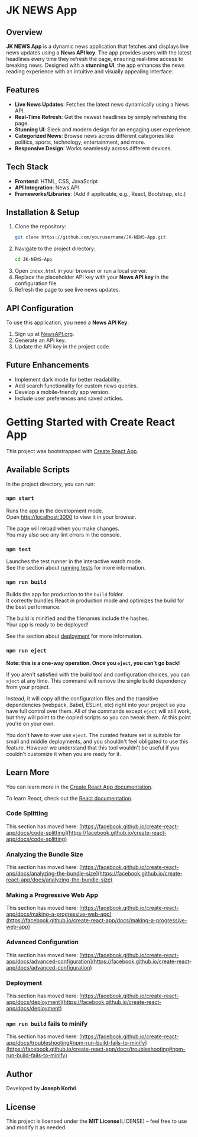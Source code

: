 # JK NEWS App

## Overview
**JK NEWS App** is a dynamic news application that fetches and displays live news updates using a **News API key**. The app provides users with the latest headlines every time they refresh the page, ensuring real-time access to breaking news. Designed with a **stunning UI**, the app enhances the news reading experience with an intuitive and visually appealing interface.

## Features
- **Live News Updates**: Fetches the latest news dynamically using a News API.
- **Real-Time Refresh**: Get the newest headlines by simply refreshing the page.
- **Stunning UI**: Sleek and modern design for an engaging user experience.
- **Categorized News**: Browse news across different categories like politics, sports, technology, entertainment, and more.
- **Responsive Design**: Works seamlessly across different devices.

## Tech Stack
- **Frontend**: HTML, CSS, JavaScript
- **API Integration**: News API
- **Frameworks/Libraries**: (Add if applicable, e.g., React, Bootstrap, etc.)


## Installation & Setup
1. Clone the repository:
   ```sh
   git clone https://github.com/yourusername/JK-NEWS-App.git
   ```
2. Navigate to the project directory:
   ```sh
   cd JK-NEWS-App
   ```
3. Open `index.html` in your browser or run a local server.
4. Replace the placeholder API key with your **News API key** in the configuration file.
5. Refresh the page to see live news updates.

## API Configuration
To use this application, you need a **News API Key**:
1. Sign up at [NewsAPI.org](https://newsapi.org/).
2. Generate an API key.
3. Update the API key in the project code.

## Future Enhancements
- Implement dark mode for better readability.
- Add search functionality for custom news queries.
- Develop a mobile-friendly app version.
- Include user preferences and saved articles.


# Getting Started with Create React App

This project was bootstrapped with [Create React App](https://github.com/facebook/create-react-app).

## Available Scripts

In the project directory, you can run:

### `npm start`

Runs the app in the development mode.\
Open [http://localhost:3000](http://localhost:3000) to view it in your browser.

The page will reload when you make changes.\
You may also see any lint errors in the console.

### `npm test`

Launches the test runner in the interactive watch mode.\
See the section about [running tests](https://facebook.github.io/create-react-app/docs/running-tests) for more information.

### `npm run build`

Builds the app for production to the `build` folder.\
It correctly bundles React in production mode and optimizes the build for the best performance.

The build is minified and the filenames include the hashes.\
Your app is ready to be deployed!

See the section about [deployment](https://facebook.github.io/create-react-app/docs/deployment) for more information.

### `npm run eject`

**Note: this is a one-way operation. Once you `eject`, you can't go back!**

If you aren't satisfied with the build tool and configuration choices, you can `eject` at any time. This command will remove the single build dependency from your project.

Instead, it will copy all the configuration files and the transitive dependencies (webpack, Babel, ESLint, etc) right into your project so you have full control over them. All of the commands except `eject` will still work, but they will point to the copied scripts so you can tweak them. At this point you're on your own.

You don't have to ever use `eject`. The curated feature set is suitable for small and middle deployments, and you shouldn't feel obligated to use this feature. However we understand that this tool wouldn't be useful if you couldn't customize it when you are ready for it.

## Learn More

You can learn more in the [Create React App documentation](https://facebook.github.io/create-react-app/docs/getting-started).

To learn React, check out the [React documentation](https://reactjs.org/).

### Code Splitting

This section has moved here: [https://facebook.github.io/create-react-app/docs/code-splitting](https://facebook.github.io/create-react-app/docs/code-splitting)

### Analyzing the Bundle Size

This section has moved here: [https://facebook.github.io/create-react-app/docs/analyzing-the-bundle-size](https://facebook.github.io/create-react-app/docs/analyzing-the-bundle-size)

### Making a Progressive Web App

This section has moved here: [https://facebook.github.io/create-react-app/docs/making-a-progressive-web-app](https://facebook.github.io/create-react-app/docs/making-a-progressive-web-app)

### Advanced Configuration

This section has moved here: [https://facebook.github.io/create-react-app/docs/advanced-configuration](https://facebook.github.io/create-react-app/docs/advanced-configuration)

### Deployment

This section has moved here: [https://facebook.github.io/create-react-app/docs/deployment](https://facebook.github.io/create-react-app/docs/deployment)

### `npm run build` fails to minify

This section has moved here: [https://facebook.github.io/create-react-app/docs/troubleshooting#npm-run-build-fails-to-minify](https://facebook.github.io/create-react-app/docs/troubleshooting#npm-run-build-fails-to-minify)

## Author
Developed by **Joseph Korivi**.

## License
This project is licensed under the **MIT License**(LICENSE) – feel free to use and modify it as needed.

